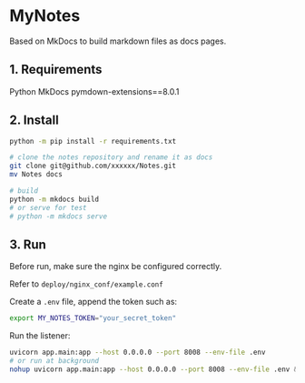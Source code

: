 # MyNotes

Based on MkDocs to build markdown files as docs pages.

## 1. Requirements

Python
MkDocs
pymdown-extensions==8.0.1

## 2. Install

```bash
python -m pip install -r requirements.txt

# clone the notes repository and rename it as docs
git clone git@github.com/xxxxxx/Notes.git
mv Notes docs
```

```bash
# build
python -m mkdocs build
# or serve for test
# python -m mkdocs serve
```

## 3. Run

Before run, make sure the nginx be configured correctly.

Refer to `deploy/nginx_conf/example.conf`

Create a `.env` file, append the token such as:

```bash
export MY_NOTES_TOKEN="your_secret_token"
```

Run the listener:

```bash
uvicorn app.main:app --host 0.0.0.0 --port 8008 --env-file .env
# or run at background
nohup uvicorn app.main:app --host 0.0.0.0 --port 8008 --env-file .env &> logs/app.log &
```